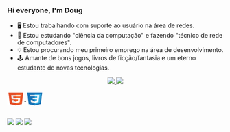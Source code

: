 ### Hi  everyone, I'm Doug

- 🖥️ Estou trabalhando com suporte ao usuário na área de redes.
- 📗 Estou estudando "ciência da computação" e fazendo "técnico de rede de computadores".
- 💡 Estou procurando meu primeiro emprego na área de desenvolvimento.
- 🕹️ Amante de bons jogos, livros de ficção/fantasia e um eterno estudante de novas tecnologias.

<div align="center">
  <a href="https://github.com/D0ugg">
  <img height="180em" src="https://github-readme-stats.vercel.app/api?username=D0ugg&show_icons=true&theme=dark&include_all_commits=true&count_private=true"/>
  <img height="180em" src="https://github-readme-stats.vercel.app/api/top-langs/?username=D0ugg&layout=compact&langs_count=7&theme=dark"/>
</div>

<div style="display: inline_block"><br>
 <img align="center" alt="Rafa-HTML" height="30" width="40" src="https://raw.githubusercontent.com/devicons/devicon/master/icons/html5/html5-original.svg">
 <img align="center" alt="Rafa-CSS" height="30" width="40" src="https://raw.githubusercontent.com/devicons/devicon/master/icons/css3/css3-original.svg">
 </div>
  
  ##
  
<div>
     <a href="https://instagram.com/doug.mesquita_" target="_blank"><img src="https://img.shields.io/badge/-Instagram-%23E4405F?style=for-the-badge&logo=instagram&logoColor=white" target="_blank"></a>
  <a href="https://www.linkedin.com/in/douglas-mesquita-534829192/" target="_blank"><img src="https://img.shields.io/badge/LinkedIn-0077B5?style=for-the-badge&logo=linkedin&logoColor=white" target="_blank"></a>
  <a href="https://steamcommunity.com/profiles/76561198449852101/" target="_blank"><img src="https://img.shields.io/badge/Steam-000000?style=for-the-badge&logo=steam&logoColor=white" target="_blank"></a>
</div>

